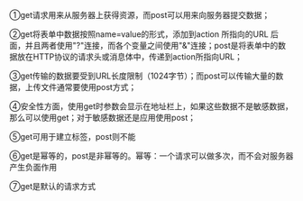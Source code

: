 ①get请求用来从服务器上获得资源，而post可以用来向服务器提交数据；

②get将表单中数据按照name=value的形式，添加到action 所指向的URL 后面，并且两者使用"?"连接，而各个变量之间使用"&"连接；post是将表单中的数据放在HTTP协议的请求头或消息体中，传递到action所指向URL；

③get传输的数据要受到URL长度限制（1024字节）；而post可以传输大量的数据，上传文件通常要使用post方式；

④安全性方面，使用get时参数会显示在地址栏上，如果这些数据不是敏感数据，那么可以使用get；对于敏感数据还是应用使用post；

⑤get可用于建立标签，post则不能

⑥get是幂等的，post是非幂等的。幂等：一个请求可以做多次，而不会对服务器产生负面作用

⑦get是默认的请求方式

